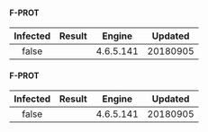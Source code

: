 #### F-PROT
| Infected      | Result      | Engine      | Updated      |
|:-------------:|:-----------:|:-----------:|:------------:|
| false |  | 4.6.5.141 | 20180905 |

#### F-PROT
| Infected      | Result      | Engine      | Updated      |
|:-------------:|:-----------:|:-----------:|:------------:|
| false |  | 4.6.5.141 | 20180905 |

